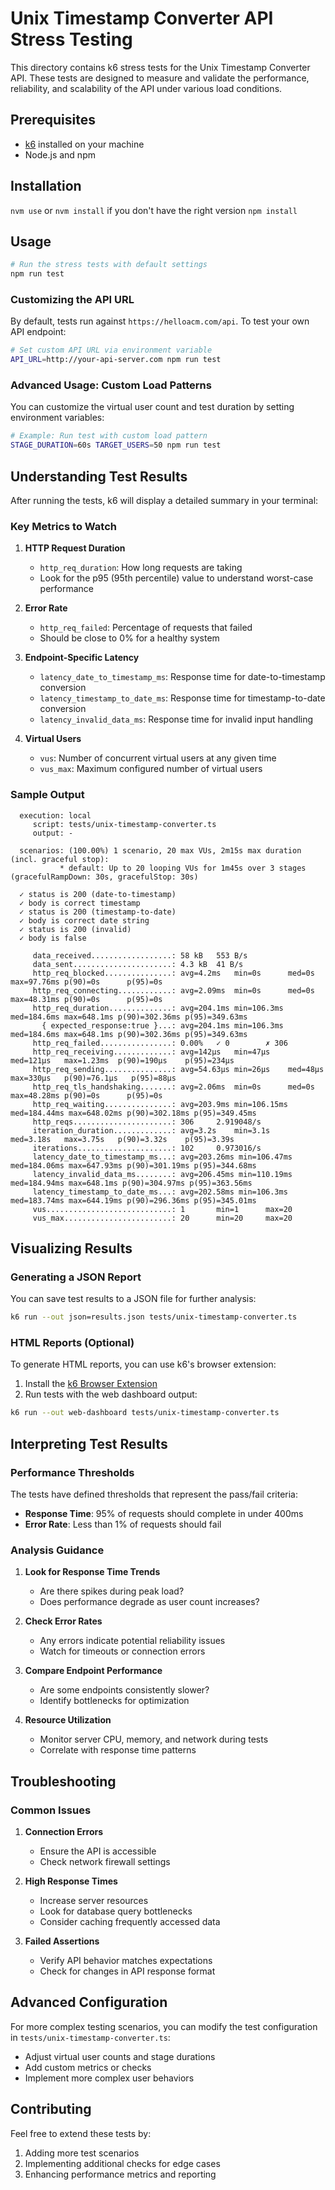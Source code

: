 # Unix Timestamp Converter API Stress Testing

This directory contains k6 stress tests for the Unix Timestamp Converter API. These tests are designed to measure and validate the performance, reliability, and scalability of the API under various load conditions.

## Prerequisites

- [k6](https://k6.io/docs/getting-started/installation/) installed on your machine
- Node.js and npm

## Installation

`nvm use` or `nvm install` if you don't have the right version
`npm install`

## Usage

```bash
# Run the stress tests with default settings
npm run test
```

### Customizing the API URL

By default, tests run against `https://helloacm.com/api`. To test your own API endpoint:

```bash
# Set custom API URL via environment variable
API_URL=http://your-api-server.com npm run test
```

### Advanced Usage: Custom Load Patterns

You can customize the virtual user count and test duration by setting environment variables:

```bash
# Example: Run test with custom load pattern
STAGE_DURATION=60s TARGET_USERS=50 npm run test
```

## Understanding Test Results

After running the tests, k6 will display a detailed summary in your terminal:

### Key Metrics to Watch

1. **HTTP Request Duration**

   - `http_req_duration`: How long requests are taking
   - Look for the p95 (95th percentile) value to understand worst-case performance

2. **Error Rate**

   - `http_req_failed`: Percentage of requests that failed
   - Should be close to 0% for a healthy system

3. **Endpoint-Specific Latency**

   - `latency_date_to_timestamp_ms`: Response time for date-to-timestamp conversion
   - `latency_timestamp_to_date_ms`: Response time for timestamp-to-date conversion
   - `latency_invalid_data_ms`: Response time for invalid input handling

4. **Virtual Users**
   - `vus`: Number of concurrent virtual users at any given time
   - `vus_max`: Maximum configured number of virtual users

### Sample Output

```
  execution: local
     script: tests/unix-timestamp-converter.ts
     output: -

  scenarios: (100.00%) 1 scenario, 20 max VUs, 2m15s max duration (incl. graceful stop):
           * default: Up to 20 looping VUs for 1m45s over 3 stages (gracefulRampDown: 30s, gracefulStop: 30s)

  ✓ status is 200 (date-to-timestamp)
  ✓ body is correct timestamp
  ✓ status is 200 (timestamp-to-date)
  ✓ body is correct date string
  ✓ status is 200 (invalid)
  ✓ body is false

     data_received..................: 58 kB   553 B/s
     data_sent......................: 4.3 kB  41 B/s
     http_req_blocked...............: avg=4.2ms   min=0s      med=0s      max=97.76ms p(90)=0s      p(95)=0s
     http_req_connecting............: avg=2.09ms  min=0s      med=0s      max=48.31ms p(90)=0s      p(95)=0s
     http_req_duration..............: avg=204.1ms min=106.3ms med=184.6ms max=648.1ms p(90)=302.36ms p(95)=349.63ms
       { expected_response:true }...: avg=204.1ms min=106.3ms med=184.6ms max=648.1ms p(90)=302.36ms p(95)=349.63ms
     http_req_failed................: 0.00%   ✓ 0        ✗ 306
     http_req_receiving.............: avg=142µs   min=47µs    med=121µs   max=1.23ms  p(90)=190µs    p(95)=234µs
     http_req_sending...............: avg=54.63µs min=26µs    med=48µs    max=330µs   p(90)=76.1µs   p(95)=88µs
     http_req_tls_handshaking.......: avg=2.06ms  min=0s      med=0s      max=48.28ms p(90)=0s      p(95)=0s
     http_req_waiting...............: avg=203.9ms min=106.15ms med=184.44ms max=648.02ms p(90)=302.18ms p(95)=349.45ms
     http_reqs......................: 306     2.919048/s
     iteration_duration.............: avg=3.2s    min=3.1s    med=3.18s   max=3.75s   p(90)=3.32s    p(95)=3.39s
     iterations.....................: 102     0.973016/s
     latency_date_to_timestamp_ms...: avg=203.26ms min=106.47ms med=184.06ms max=647.93ms p(90)=301.19ms p(95)=344.68ms
     latency_invalid_data_ms........: avg=206.45ms min=110.19ms med=184.94ms max=648.1ms p(90)=304.97ms p(95)=363.56ms
     latency_timestamp_to_date_ms...: avg=202.58ms min=106.3ms med=183.74ms max=644.19ms p(90)=296.36ms p(95)=345.01ms
     vus............................: 1       min=1      max=20
     vus_max........................: 20      min=20     max=20
```

## Visualizing Results

### Generating a JSON Report

You can save test results to a JSON file for further analysis:

```bash
k6 run --out json=results.json tests/unix-timestamp-converter.ts
```

### HTML Reports (Optional)

To generate HTML reports, you can use k6's browser extension:

1. Install the [k6 Browser Extension](https://k6.io/docs/results-visualization/web-dashboard)
2. Run tests with the web dashboard output:

```bash
k6 run --out web-dashboard tests/unix-timestamp-converter.ts
```

## Interpreting Test Results

### Performance Thresholds

The tests have defined thresholds that represent the pass/fail criteria:

- **Response Time**: 95% of requests should complete in under 400ms
- **Error Rate**: Less than 1% of requests should fail

### Analysis Guidance

1. **Look for Response Time Trends**

   - Are there spikes during peak load?
   - Does performance degrade as user count increases?

2. **Check Error Rates**

   - Any errors indicate potential reliability issues
   - Watch for timeouts or connection errors

3. **Compare Endpoint Performance**

   - Are some endpoints consistently slower?
   - Identify bottlenecks for optimization

4. **Resource Utilization**
   - Monitor server CPU, memory, and network during tests
   - Correlate with response time patterns

## Troubleshooting

### Common Issues

1. **Connection Errors**

   - Ensure the API is accessible
   - Check network firewall settings

2. **High Response Times**

   - Increase server resources
   - Look for database query bottlenecks
   - Consider caching frequently accessed data

3. **Failed Assertions**
   - Verify API behavior matches expectations
   - Check for changes in API response format

## Advanced Configuration

For more complex testing scenarios, you can modify the test configuration in `tests/unix-timestamp-converter.ts`:

- Adjust virtual user counts and stage durations
- Add custom metrics or checks
- Implement more complex user behaviors

## Contributing

Feel free to extend these tests by:

1. Adding more test scenarios
2. Implementing additional checks for edge cases
3. Enhancing performance metrics and reporting
